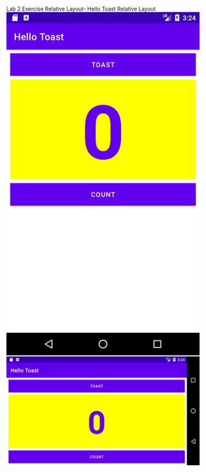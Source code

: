 Lab 2 Exercise Relative Layout- Hello Toast Relative Layout<br>
![Screenshot of Portrait View of the application](./RelativeLayout_Portrait_View.png) <br>
![Screenshot of Landscape View of the application](./RelativeLayout_Landscape_View.png) <br>


